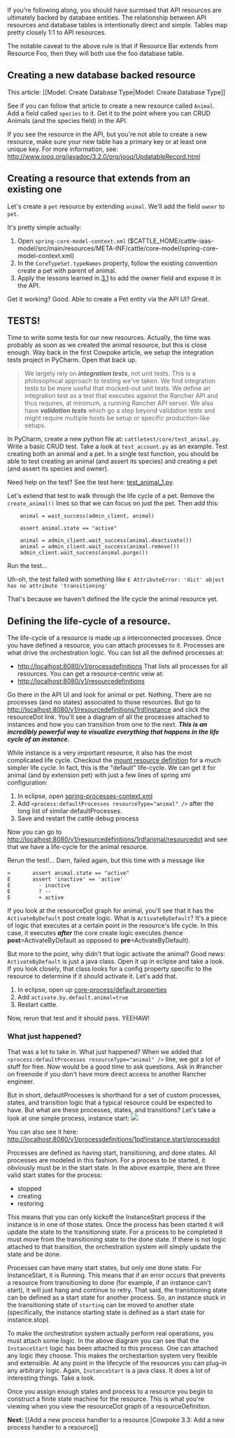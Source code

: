 If you're following along, you should have surmised that API resources are ultimately backed by database entities. The relationship between API resources and database tables is intentionally direct and simple. Tables map pretty closely 1:1 to API resources. 

The notable caveat to the above rule is that if Resource Bar extends from Resource Foo, then they will both use the foo database table.

## Creating a new database backed resource
This article: [[Model: Create Database Type|Model: Create Database Type]]

See if you can follow that article to create a new resource called ```Animal```. Add a field called ```species``` to it. Get it to the point where you can CRUD Animals (and the species field) in the API.

If you see the resource in the API, but you're not able to create a new resource, make sure your new table has a primary key or at least one unique key.  For more information, see: http://www.jooq.org/javadoc/3.2.0/org/jooq/UpdatableRecord.html

## Creating a resource that extends from an existing one
Let's create a ```pet``` resource by extending ```animal```. We'll add the field ```owner``` to ```pet```.

It's pretty simple actually:

1. Open ```spring-core-model-context.xml``` ($CATTLE_HOME/cattle-iaas-model/src/main/resources/META-INF/cattle/core-model/spring-core-model-context.xml)
2. In the ```CoreTypeSet.typeNames``` property, follow the existing convention create a pet with parent of animal.
3. Apply the lessons learned in [3.1](https://github.com/rancherio/rancher/wiki/Cowpoke-3.1:-Modifying-an-existing-resource) to add the owner field and expose it in the API.

Get it working? Good. Able to create a Pet entity via the API UI? Great.

## TESTS!
Time to write some tests for our new resources. Actually, the time was probably as soon as we created the animal resource, but this is close enough. Way back in the first Cowpoke article, we setup the integration tests project in PyCharm. Open that back up.

> We largely rely on ***integration tests***, not unit tests. This is a philosophical approach to testing we've taken. We find integration tests to be more useful that mocked-out unit tests. We define an integration test as a test that executes against the Rancher API and thus requires, at minimum, a running Rancher API server. We also have ***validation tests*** which go a step beyond validation tests and might require multiple hosts be setup or specific production-like setups.

In PyCharm, create a new python file at: ```cattletest/core/test_animal.py```. Write a basic CRUD test. Take a look at ```test_account.py``` as an example. Test creating both an animal and a pet. In a single test function, you should be able to test creating an animal (and assert its species) and creating a pet (and assert its species and owner).

Need help on the test? See the test here: [test_animal_1.py](https://gist.github.com/cjellick/589aea867b67f0da4f6e#file-test_animal_1-py).

Let's extend that test to walk through the life cycle of a pet. Remove the ```create_animal()``` lines so that we can focus on just the pet. Then add this:
```
    animal = wait_success(admin_client, animal)

    assert animal.state == "active"

    animal = admin_client.wait_success(animal.deactivate())
    animal = admin_client.wait_success(animal.remove())
    admin_client.wait_success(animal.purge())
```
Run the test...

Uh-oh, the test failed with something like ```E AttributeError: 'dict' object has no attribute 'transitioning'```

That's because we haven't defined the life cycle the animal resource yet.

## Defining the life-cycle of a resource.
The life-cycle of a resource is made up a interconnected processes. Once you have defined a resource, you can attach processes to it. Processes are what drive the orchestration logic. You can list all the defined processes at:
* [http://localhost:8080/v1/processdefinitions](http://localhost:8080/v1/processdefinitions)
That lists all processes for all resources. You can get a resource-centric veiw at:
* [http://localhost:8080/v1/resourcedefinitions](http://localhost:8080/v1/resourcedefinitions)

Go there in the API UI and look for animal or pet. Nothing. There are no processes (and no states) associated to those resources. But go to [http://localhost:8080/v1/resourcedefinitions/1rd!instance](http://localhost:8080/v1/resourcedefinitions/1rd!instance) and click the resourceDot link. You'll see a diagram of all the processes attached to instances and how you can transition from one to the next. ***This is an incredibly powerful way to visualize everything that happens in the life cycle of an instance.***

While instance is a very important resource, it also has the most complicated life cycle. Checkout the [mount resource definition](http://localhost:8080/v1/resourcedefinitions/1rd!mount/resourcedot) for a much simpler life cycle. In fact, this is the "default" life-cycle. We can get it for animal (and by extension pet) with just a few lines of spring xml configuration:

1. In eclipse, open [spring-processes-context.xml](https://github.com/rancherio/cattle/blob/master/code/iaas/logic/src/main/resources/META-INF/cattle/core-process/spring-processes-context.xml)
2. Add ```<process:defaultProcesses resourceType="animal" />``` after the long list of similar defaultProcesses.
3. Save and restart the cattle debug process

Now you can go to [http://localhost:8080/v1/resourcedefinitions/1rd!animal/resourcedot](http://localhost:8080/v1/resourcedefinitions/1rd!animal/resourcedot) and see that we have a life-cycle for the animal resource.

Rerun the test!...
Darn, failed again, but this time with a message like 
```
>       assert animal.state == "active"
E       assert 'inactive' == 'active'
E         - inactive
E         ? --
E         + active
```
If you look at the resourceDot graph for animal, you'll see that it has the ```ActivateByDefault``` post create logic. What is ```ActivateByDefault```? It's a piece of logic that executes at a certain point in the resource's life cycle. In this case, it executes ***after*** the core create logic executes (hence **post**=ActivateByDefault as opposed to **pre**=ActivateByDefault). 

But more to the point, why didn't that logic activate the animal? Good news: ```ActivateByDefault``` is just a java class. Open it up in eclipse and take a look. If you look closely, that class looks for a config property specific to the resource to determine if it should activate it. Let's add that. 

1. In eclipse, open up [core-process/default.properties](https://github.com/rancherio/cattle/blob/master/code/iaas/logic/src/main/resources/META-INF/cattle/core-process/defaults.properties)
2. Add ```activate.by.default.animal=true```
3. Restart cattle.

Now, rerun that test and it should pass. YEEHAW!

### What just happened?
That was a lot to take in. What just happened? When we added that ```<process:defaultProcesses resourceType="animal" />``` line, we got a lot of stuff for free. Now would be a good time to ask questions. Ask in #rancher on freenode if you don't have more direct access to another Rancher engineer.

But in short, defaultProcesses is shorthand for a set of custom processes, states, and transition logic that a typical resource could be expected to have. But what are these processes, states, and transitions? Let's take a look at one simple process, instance start:
![](http://rancherio.github.io/rancher/instance-start.svg)

You can also see it here: [http://localhost:8080/v1/processdefinitions/1pd!instance.start/processdot](http://localhost:8080/v1/processdefinitions/1pd!instance.start/processdot)

Processes are defined as having start, transitioning, and done states. All processes are modeled in this fashion. For a process to be started, it obviously must be in the start state. In the above example, there are three valid start states for the process:

* stopped
* creating
* restoring

This means that you can only kickoff the InstanceStart process if the instance is in one of those states. Once the process has been started it will update the state to the transitioning state. For a process to be completed it must move from the transitioning state to the done state. If there is not logic attached to that transition, the orchestration system will simply update the state and be done.

Processes can have many start states, but only one done state. For InstanceStart, it is Running. This means that if an error occurs that prevents a resource from transitioning to done (for example, if an instance can't start), it will just hang and continue to retry. That said, the transitioning state can be defined as a start state for another process. So, an instance stuck in the transitioning state of ```starting``` can be moved to another state (specifically, the instance starting state is defined as a start state for instance.stop).

To make the orchestration system actually perform real operations, you must attach some logic. In the above diagram you can see that the ```InstanceStart``` logic has been attached to this process. One can attached any logic they choose. This makes the orchestartion system very flexible and extensible. At any point in the lifecycle of the resources you can plug-in any arbitrary logic. Again, ```InstanceStart``` is a java class. It does a lot of interesting things. Take a look.

Once you assign enough states and process to a resource you begin to construct a finite state machine for the resource. This is what you're viewing when you view the resourceDot graph of a resourceDefinition. 

**Next:** [[Add a new process handler to a resource.|Cowpoke 3.3: Add a new process handler to a resource]]